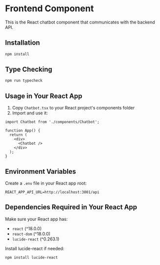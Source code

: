 # Frontend Component

This is the React chatbot component that communicates with the backend API.

## Installation

```bash
npm install
```

## Type Checking

```bash
npm run typecheck
```

## Usage in Your React App

1. Copy `Chatbot.tsx` to your React project's components folder
2. Import and use it:

```tsx
import Chatbot from './components/Chatbot';

function App() {
  return (
    <div>
      <Chatbot />
    </div>
  );
}
```

## Environment Variables

Create a `.env` file in your React app root:

```
REACT_APP_API_URL=http://localhost:3001/api
```

## Dependencies Required in Your React App

Make sure your React app has:
- `react` (^18.0.0)
- `react-dom` (^18.0.0)
- `lucide-react` (^0.263.1)

Install lucide-react if needed:
```bash
npm install lucide-react
```
